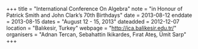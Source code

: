+++
title = "International Conference On Algebra"
note = "in Honour of Patrick Smith and John Clark’s 70th Birthdays"
date = 2013-08-12
enddate = 2013-08-15
dates = "August 12 - 15, 2013"
dateadded = 2012-12-07
location = "Balıkesir, Turkey"
webpage = "http://ica.balikesir.edu.tr/"
organisers = "Adnan Tercan, Sebahattin Ikikardes, Fırat Ateş, Ümit Sarp"
+++
